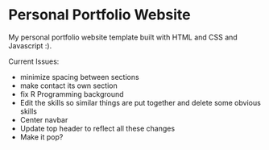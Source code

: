 # Personal Portfolio Website

My personal portfolio website template built with HTML and CSS and Javascript :).

Current Issues:
- minimize spacing between sections
- make contact its own section
- fix R Programming background
- Edit the skills so similar things are put together and delete some obvious skills
- Center navbar
- Update top header to reflect all these changes
- Make it pop?






